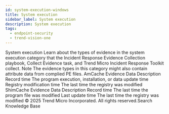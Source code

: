 ```yaml
---
id: system-execution-windows
title: System execution
sidebar_label: System execution
description: System execution
tags:
  - endpoint-security
  - trend-vision-one
---
```


 System execution Learn about the types of evidence in the system execution category that the Incident Response Evidence Collection playbook, Collect Evidence task, and Trend Micro Incident Response Toolkit collect. Note The evidence types in this category might also contain attribute data from complied PE files. AmCache Evidence Data Description Record time The program execution, installation, or data update time Registry modification time The last time the registry was modified ShimCache Evidence Data Description Record time The last time the program file was modified Last update time The last time the registry was modified © 2025 Trend Micro Incorporated. All rights reserved.Search Knowledge Base